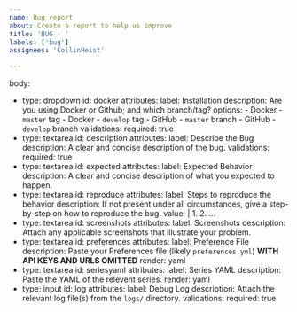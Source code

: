 ```yaml
---
name: Bug report
about: Create a report to help us improve
title: 'BUG - '
labels: ['bug']
assignees: 'CollinHeist'

---
```


body:
  - type: dropdown
    id: docker
    attributes:
      label: Installation
      description: Are you using Docker or Github; and which branch/tag?
      options:
        - Docker - `master` tag
        - Docker - `develop` tag
        - GitHub - `master` branch
        - GitHub - `develop` branch
      validations:
        required: true
  - type: textarea
    id: description
    attributes:
      label: Describe the Bug
      description: A clear and concise description of the bug.
    validations:
      required: true
  - type: textarea
    id: expected
    attributes:
      label: Expected Behavior
      description: A clear and concise description of what you expected to happen.
  - type: textarea
    id: reproduce
    attributes:
      label: Steps to reproduce the behavior
      description: If not present under all circumstances, give a step-by-step on how to reproduce the bug.
      value: |
        1. 
        2.
        ...
  - type: textarea
    id: screenshots
    attributes:
      label: Screenshots
      description: Attach any applicable screenshots that illustrate your problem.
  - type: textarea
    id: preferences
    attributes:
      label: Preference File
      description: Paste your Preferences file (likely `preferences.yml`) **WITH API KEYS AND URLS OMITTED**
    render: yaml
  - type: textarea
    id: seriesyaml
    attributes:
      label: Series YAML
      description: Paste the YAML of the relevent series.
    render: yaml
  - type: input
    id: log
    attributes:
      label: Debug Log
      description: Attach the relevant log file(s) from the `logs/` directory.
    validations:
      required: true
